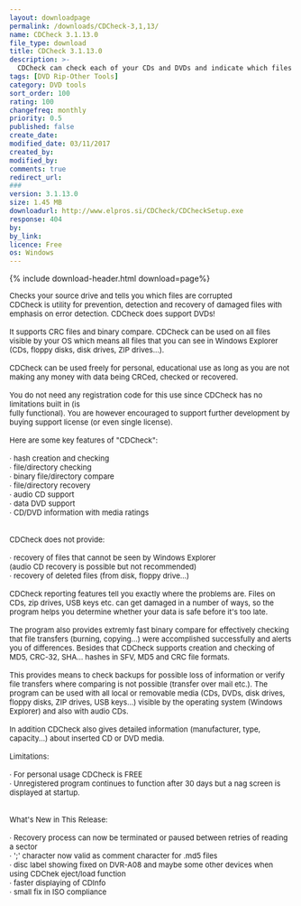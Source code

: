 ```yaml
---
layout: downloadpage
permalink: /downloads/CDCheck-3,1,13/
name: CDCheck 3.1.13.0
file_type: download
title: CDCheck 3.1.13.0
description: >-
  CDCheck can check each of your CDs and DVDs and indicate which files are corrupted
tags: [DVD Rip-Other Tools]
category: DVD tools
sort_order: 100
rating: 100
changefreq: monthly
priority: 0.5
published: false
create_date: 
modified_date: 03/11/2017
created_by: 
modified_by: 
comments: true
redirect_url: 
### 
version: 3.1.13.0
size: 1.45 MB
downloadurl: http://www.elpros.si/CDCheck/CDCheckSetup.exe
response: 404
by: 
by_link: 
licence: Free
os: Windows
---
```


{% include download-header.html download=page%}

<p style="fix-download-text !important">
<p><font size="2">Checks your source drive and tells you which files are corrupted <br />
CDCheck is utility for prevention, detection and recovery of damaged files with emphasis on error detection. CDCheck does support DVDs! <br />
<br />
It supports CRC files and binary compare. CDCheck can be used on all files visible by your OS which means all files that you can see in Windows Explorer (CDs, floppy disks, disk drives, ZIP drives...). <br />
<br />
CDCheck can be used freely for personal, educational use as long as you are not making any money with data being CRCed, checked or recovered. <br />
<br />
You do not need any registration code for this use since CDCheck has no limitations built in (is <br />
fully functional). You are however encouraged to support further development by buying support license (or even single license). <br />
<br />
Here are some key features of "CDCheck": <br />
<br />
· hash creation and checking <br />
· file/directory checking <br />
· binary file/directory compare <br />
· file/directory recovery <br />
· audio CD support <br />
· data DVD support <br />
· CD/DVD information with media ratings <br />
<br />
<br />
CDCheck does not provide: <br />
<br />
· recovery of files that cannot be seen by Windows Explorer <br />
(audio CD recovery is possible but not recommended) <br />
· recovery of deleted files (from disk, floppy drive...) <br />
<br />
CDCheck reporting features tell you exactly where the problems are. Files on CDs, zip drives, USB keys etc. can get damaged in a number of ways, so the program helps you determine whether your data is safe before it's too late. <br />
<br />
The program also provides extremly fast binary compare for effectively checking that file transfers (burning, copying...) were accomplished successfully and alerts you of differences. Besides that CDCheck supports creation and checking of MD5, CRC-32, SHA... hashes in SFV, MD5 and CRC file formats. <br />
<br />
This provides means to check backups for possible loss of information or verify file transfers where comparing is not possible (transfer over mail etc.). The program can be used with all local or removable media (CDs, DVDs, disk drives, floppy disks, ZIP drives, USB keys...) visible by the operating system (Windows Explorer) and also with audio CDs. <br />
<br />
In addition CDCheck also gives detailed information (manufacturer, type, capacity...) about inserted CD or DVD media. <br />
<br />
Limitations: <br />
<br />
· For personal usage CDCheck is FREE <br />
· Unregistered program continues to function after 30 days but a nag screen is displayed at startup. <br />
<br />
<br />
What's New in This Release: <br />
<br />
· Recovery process can now be terminated or paused between retries of reading a sector <br />
· ';' character now valid as comment character for .md5 files <br />
· disc label showing fixed on DVR-A08 and maybe some other devices when using CDChek eject/load function <br />
· faster displaying of CDInfo <br />
· small fix in ISO compliance</font></p></p>
